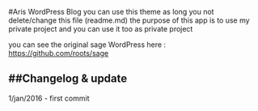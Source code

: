 #Aris WordPress Blog
you can use this theme as long you not delete/change this file (readme.md)
the purpose of this app is to use my private project and you can use it too as private project

you can see the original sage WordPress here :  https://github.com/roots/sage


##Changelog & update
-----
1/jan/2016 - first commit